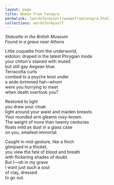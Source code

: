 ```yaml
---
layout: page
title: Woman From Tanagra
permalink: /wordsformyself/womanfromtanagra.html
collections: wordsformyself
---
```


<p><em>Statuette in the British Museum</em><br>
<em>Found in a grave near Athens</em></p>
<p>Little coquette from the underworld, <br>
eidolon: draped in the latest Phrygian mode <br>
your chiton's stained with muted <br>
but still gay Aegean blue. <br>
Terracotta curls<br>
combed to a psyche knot under <br>
a wide-brimmed hat&mdash;whom <br>
were you hurrying to meet <br>
when death overtook you?</p>
<p>Restored to light<br>
you draw your cloak<br>
tight around your waist and maiden breasts. <br>
Your rounded arm gleams rosy-brown. <br>
The weight of more than twenty centuries <br>
floats mild as dust in a glass case<br>
on you, smallest immortal.</p>
<p>Caught in mid-gesture, like a finch <br>
glimpsed in a thicket,<br>
you view the fate of blood and breath <br>
with flickering shades of doubt. <br>
But I&mdash;oh in my grave<br>
I want just such a soul<br>
of clay, dressed<br>
to go out.</p>
